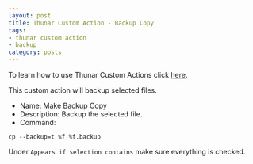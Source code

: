 ```yaml
---
layout: post
title: Thunar Custom Action - Backup Copy
tags:
- thunar custom action
- backup
category: posts
---
```

To learn how to use Thunar Custom Actions click [here](http://birchwell.github.io/posts/thunar-custom-action-tutorial-convert-video-to-avi/).

This custom action will backup selected files.

* Name: Make Backup Copy
* Description: Backup the selected file.
* Command: 

`cp --backup=t %f %f.backup`

Under `Appears if selection contains` make sure everything is checked.
